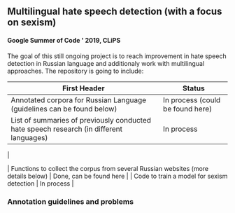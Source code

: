 ## Multilingual hate speech detection (with a focus on sexism)
#### Google Summer of Code ' 2019, CLiPS

The goal of this still ongoing project is to reach improvement in hate speech detection in Russian language and additionaly work with multilingual approaches. The repository is going to include:

| First Header  | Status |
| ------------- | ------------- |
| Annotated corpora for Russian Language (guidelines can be found below)| In process (could be found here) |
| List of summaries of previously conducted hate speech research (in different languages) | In process
 |

| Functions to collect the corpus from several Russian websites (more details below) | Done, can be found here |
| Code to train a model for sexism detection | In process |



### Annotation guidelines and problems



